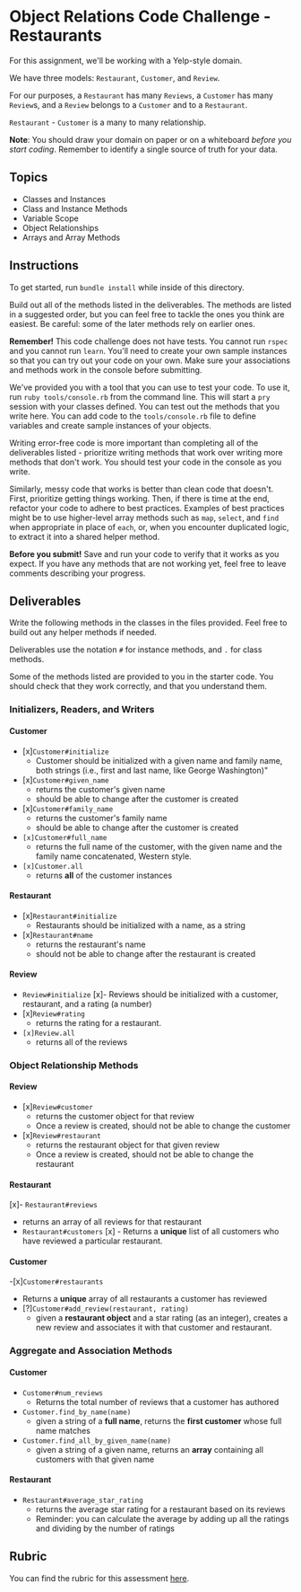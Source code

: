 # Object Relations Code Challenge - Restaurants

For this assignment, we'll be working with a Yelp-style domain.

We have three models: `Restaurant`, `Customer`, and `Review`.

For our purposes, a `Restaurant` has many `Reviews`, a `Customer` has many `Review`s, and a `Review` belongs to a `Customer` and to a `Restaurant`.

`Restaurant` - `Customer` is a many to many relationship.

**Note**: You should draw your domain on paper or on a whiteboard _before you start coding_. Remember to identify a single source of truth for your data.

## Topics

- Classes and Instances
- Class and Instance Methods
- Variable Scope
- Object Relationships
- Arrays and Array Methods

## Instructions

To get started, run `bundle install` while inside of this directory.

Build out all of the methods listed in the deliverables. The methods are listed in a suggested order, but you can feel free to tackle the ones you think are easiest. Be careful: some of the later methods rely on earlier ones.

**Remember!** This code challenge does not have tests. You cannot run `rspec` and you cannot run `learn`. You'll need to create your own sample instances so that you can try out your code on your own. Make sure your associations and methods work in the console before submitting.

We've provided you with a tool that you can use to test your code. To use it, run `ruby tools/console.rb` from the command line. This will start a `pry` session with your classes defined. You can test out the methods that you write here. You can add code to the `tools/console.rb` file to define variables and create sample instances of your objects.

Writing error-free code is more important than completing all of the deliverables listed - prioritize writing methods that work over writing more methods that don't work. You should test your code in the console as you write.

Similarly, messy code that works is better than clean code that doesn't. First, prioritize getting things working. Then, if there is time at the end, refactor your code to adhere to best practices. Examples of best practices might be to use higher-level array methods such as `map`, `select`, and `find` when appropriate in place of `each`, or, when you encounter duplicated logic, to extract it into a shared helper method.

**Before you submit!** Save and run your code to verify that it works as you expect. If you have any methods that are not working yet, feel free to leave comments describing your progress.

## Deliverables

Write the following methods in the classes in the files provided. Feel free to build out any helper methods if needed.

Deliverables use the notation `#` for instance methods, and `.` for class methods.

Some of the methods listed are provided to you in the starter code. You should check that they work correctly, and that you understand them.

### Initializers, Readers, and Writers

#### Customer

- [x]`Customer#initialize`
  - Customer should be initialized with a given name and family name, both strings (i.e., first and last name, like George Washington)"
- [x]`Customer#given_name`
  - returns the customer's given name
  - should be able to change after the customer is created
- [x]`Customer#family_name`
  - returns the customer's family name
  - should be able to change after the customer is created
- `[x]Customer#full_name`
  - returns the full name of the customer, with the given name and the family name concatenated, Western style.
- `[x]Customer.all`
  - returns **all** of the customer instances

#### Restaurant

- [x]`Restaurant#initialize`
  - Restaurants should be initialized with a name, as a string
- [x]`Restaurant#name`
  - returns the restaurant's name
  - should not be able to change after the restaurant is created

#### Review

- `Review#initialize`
  [x]- Reviews should be initialized with a customer, restaurant, and a rating (a number)
- [x]`Review#rating`
  - returns the rating for a restaurant.
- `[x]Review.all`
  - returns all of the reviews

### Object Relationship Methods

#### Review

- [x]`Review#customer`
  - returns the customer object for that review
  - Once a review is created, should not be able to change the customer
- [x]`Review#restaurant`
  - returns the restaurant object for that given review
  - Once a review is created, should not be able to change the restaurant

#### Restaurant

[x]- `Restaurant#reviews`
  - returns an array of all reviews for that restaurant
- `Restaurant#customers`
[x] - Returns a **unique** list of all customers who have reviewed a particular restaurant.

#### Customer

-[x]`Customer#restaurants`
  - Returns a **unique** array of all restaurants a customer has reviewed
- [?]`Customer#add_review(restaurant, rating)`
  - given a **restaurant object** and a star rating (as an integer), creates a new review and associates it with that customer and restaurant.

### Aggregate and Association Methods

#### Customer

- `Customer#num_reviews`
  - Returns the total number of reviews that a customer has authored
- `Customer.find_by_name(name)`
  - given a string of a **full name**, returns the **first customer** whose full name matches
- `Customer.find_all_by_given_name(name)`
  - given a string of a given name, returns an **array** containing all customers with that given name

#### Restaurant

- `Restaurant#average_star_rating`
  - returns the average star rating for a restaurant based on its reviews
  - Reminder: you can calculate the average by adding up all the ratings and dividing by the number of ratings

## Rubric

You can find the rubric for this assessment [here](https://github.com/learn-co-curriculum/se-rubrics/blob/master/module-1.md).
